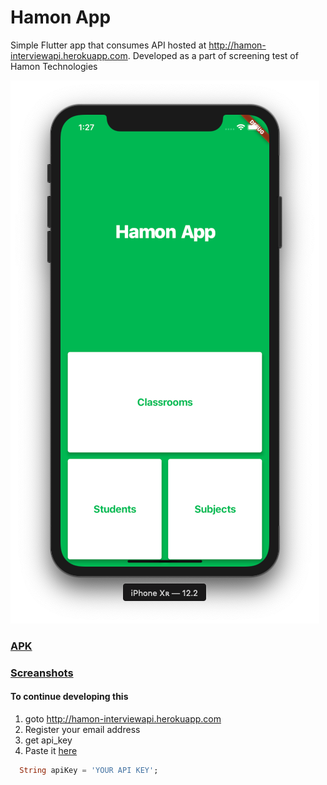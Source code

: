 # Hamon App

Simple Flutter app that consumes API hosted at http://hamon-interviewapi.herokuapp.com.
Developed as a part of screening test of Hamon Technologies

![Alt text](/screanshots/Screenshot%202019-08-17%20at%201.27.06%20AM.png "Optional Title")

### [APK](build/app/outputs/apk/app.apk)

### [Screanshots](screanshots/)

#### To continue developing this
1. goto  http://hamon-interviewapi.herokuapp.com
2. Register your email address
3. get api_key
4. Paste it [here](/lib/ApiCredentials.dart)


```dart
  String apiKey = 'YOUR API KEY';
  
```
